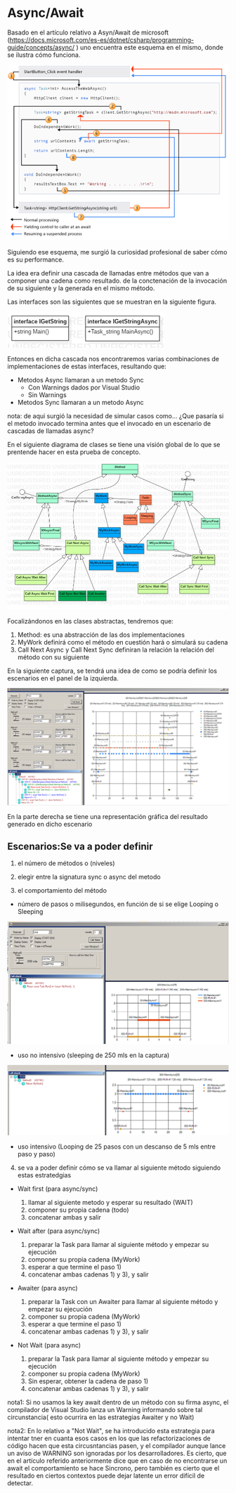 # Async/Await

Basado en el artículo relativo a Asyn/Await de microsoft (https://docs.microsoft.com/es-es/dotnet/csharp/programming-guide/concepts/async/ ) uno encuentra este esquema en el mismo, donde se ilustra cómo funciona.

![alt text](msdnAsyncpicture.png)


Siguiendo ese esquema, me surgió la curiosidad profesional de saber cómo es su performance.

La idea era definir una cascada de llamadas entre métodos que van a componer una cadena como resultado. de la conctenación de la invocación de su siguiente y la generada en el mismo método.

Las interfaces son las siguientes que se muestran en la siguiente figura.

![alt text](img/InterfacesAsync.jpg)


Entonces en dicha cascada nos encontraremos varias combinaciones de implementaciones de estas interfaces, resultando que:

* Metodos Async llamaran a un metodo Sync
  * Con Warnings dados por Visual Studio
  * Sin Warnings
* Metodos Sync llamaran a un metodo Async

nota: de aqui surgió la necesidad de simular casos como... ¿Que pasaría si el metodo invocado termina antes que el invocado en un escenario de cascadas de llamadas async? 

En el siguiente diagrama de clases se tiene una visión global de lo que se prentende hacer en esta prueba de  concepto.

![alt text](img/DiagramAsync.jpg)

Focalizándonos en las clases abstractas, tendremos que:

1) Method: es una abstracción de las dos implementaciones
2) MyWork definirá como el método en cuestión hará o simulará su cadena
3) Call Next Async y Call Next Sync definiran la relación la relación del método con su siguiente


En la siguiente captura, se tendrá una idea de como se podría definir los escenarios en el panel de la izquierda.

![alt text](capture1.png)

En la parte derecha se tiene una representación gráfica del resultado generado en dicho escenario


## Escenarios:Se va a poder definir ##

1) el número de métodos o (niveles)

2) elegir entre la signatura sync o async del metodo

3) el comportamiento del método

* número de pasos o milisegundos, en función de si se elige Looping o Sleeping

![alt text](img/SleepingOneMethod.png)
* uso no intensivo (sleeping de 250 mls en la captura) 

![alt text](img/LoopingOneMethod.png)
* uso intensivo (Looping de 25 pasos con un descanso de 5 mls entre paso y paso)  

4) se va a poder definir cómo se va llamar al siguiente método siguiendo estas estratedgias

  * Wait first (para async/sync)

    1) llamar al siguiente metodo y esperar su resultado (WAIT)
    2) componer su propia cadena (todo)
    3) concatenar ambas y salir

  * Wait after (para async/sync)

    1) preparar la Task para llamar al siguiente método y empezar su ejecución
    2) componer su propia cadena (MyWork)
    3) esperar a que termine el paso 1)
    4) concatenar ambas cadenas 1) y 3), y salir

  * Awaiter (para async)

    1) preparar la Task con un Awaiter para llamar al siguiente método y empezar su ejecución
    2) componer su propia cadena (MyWork)
    3) esperar a que termine el paso 1)
    4) concatenar ambas cadenas 1) y 3), y salir

  * Not Wait (para async)
    1) preparar la Task para llamar al siguiente método y empezar su ejecución
    2) componer su propia cadena (MyWork)
    3) Sin esperar, obtener la cadena de paso 1)
    4) concatenar ambas cadenas 1) y 3), y salir


  nota1: Si no usamos la key await dentro de un método con su firma async, el compilador de Visual Studio lanza un Warning informando sobre tal circunstancia( esto ocurrira en las estrategias Awaiter y no Wait)

  nota2: En lo relativo a "Not Wait", se ha introducido esta estrategia para intentar tner en cuanta esos casos en los que las refactorizaciones de código hacen que esta circusntancias pasen, y el compilador aunque lance un aviso de WARNING son ignoradas por los desarrolladores. Es cierto, que en el artículo referido anteriormente dice que en caso de no encontrarse un await el comportamiento se hace Sincrono, pero también es cierto que el resultado en ciertos contextos puede dejar latente un error difícil de detectar.


